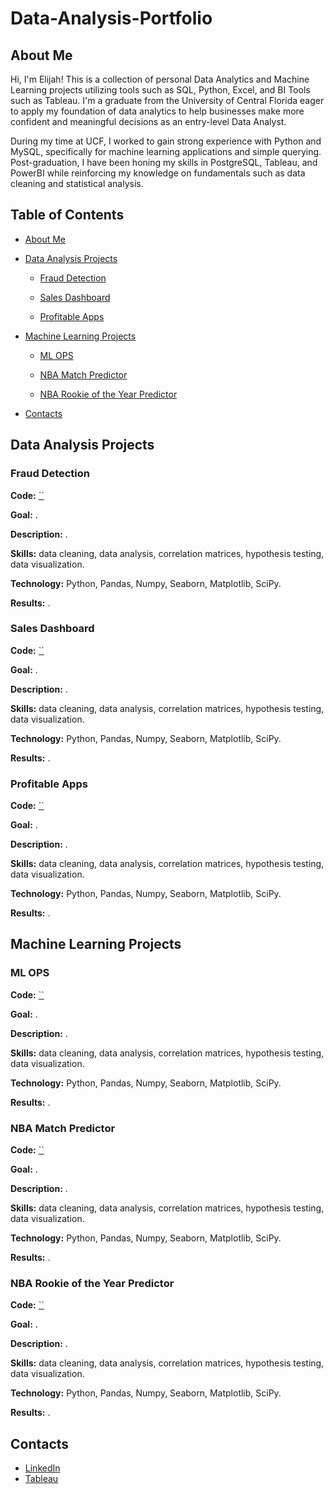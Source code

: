 # Data-Analysis-Portfolio
## About Me
Hi, I'm Elijah! This is a collection of personal Data Analytics and Machine Learning projects utilizing tools such as SQL, Python, Excel, and BI Tools such as Tableau. I'm a graduate from the University of Central Florida eager to apply my foundation of data analytics to help businesses make more confident and meaningful decisions as an entry-level Data Analyst.

During my time at UCF, I worked to gain strong experience with Python and MySQL, specifically for machine learning applications and simple querying. Post-graduation, I have been honing my skills in PostgreSQL, Tableau, and PowerBI while reinforcing my knowledge on fundamentals such as data cleaning and statistical analysis.

## Table of Contents
- [About Me](#about-me)
  
- [Data Analysis Projects](#data-analytics-projects)
  
  - [Fraud Detection](#fraud-detection)
    
  - [Sales Dashboard](#sales-dashboard)
    
  - [Profitable Apps](#profitable-apps)
    
- [Machine Learning Projects](#machine-learning-projects)
  
  - [ML OPS](#ml-ops)
    
  - [NBA Match Predictor](#nba-match-predictor)
    
  - [NBA Rookie of the Year Predictor](#nba-rookie-of-the-year-predictor)
    
- [Contacts](#contacts)


## Data Analysis Projects

### Fraud Detection
**Code:** [``](https://github.com/Elijah-Rodriguez/data-analysis/tree/main/Fraud%20Detection)

**Goal:** .

**Description:** .

**Skills:** data cleaning, data analysis, correlation matrices, hypothesis testing, data visualization.

**Technology:** Python, Pandas, Numpy, Seaborn, Matplotlib, SciPy.

**Results:** .

### Sales Dashboard
**Code:** [``](https://github.com/Elijah-Rodriguez/data-analysis/tree/main/Sales%20Dashboard)

**Goal:** .

**Description:** .

**Skills:** data cleaning, data analysis, correlation matrices, hypothesis testing, data visualization.

**Technology:** Python, Pandas, Numpy, Seaborn, Matplotlib, SciPy.

**Results:** .

### Profitable Apps
**Code:** [``](https://github.com/Elijah-Rodriguez/data-analysis/tree/main/Profitable%20Apps)

**Goal:** .

**Description:** .

**Skills:** data cleaning, data analysis, correlation matrices, hypothesis testing, data visualization.

**Technology:** Python, Pandas, Numpy, Seaborn, Matplotlib, SciPy.

**Results:** .

## Machine Learning Projects

### ML OPS
**Code:** [``](https://github.com/Elijah-Rodriguez/machine-learning/tree/main/ML%20OPS)

**Goal:** .

**Description:** .

**Skills:** data cleaning, data analysis, correlation matrices, hypothesis testing, data visualization.

**Technology:** Python, Pandas, Numpy, Seaborn, Matplotlib, SciPy.

**Results:** .

### NBA Match Predictor
**Code:** [``](https://github.com/Elijah-Rodriguez/machine-learning/tree/main/NBA%20Match%20Predictor)

**Goal:** .

**Description:** .

**Skills:** data cleaning, data analysis, correlation matrices, hypothesis testing, data visualization.

**Technology:** Python, Pandas, Numpy, Seaborn, Matplotlib, SciPy.

**Results:** .

### NBA Rookie of the Year Predictor
**Code:** [``](https://github.com/Elijah-Rodriguez/machine-learning/tree/main/NBA%20Rookie%20of%20the%20Year%20Predictor)

**Goal:** .

**Description:** .

**Skills:** data cleaning, data analysis, correlation matrices, hypothesis testing, data visualization.

**Technology:** Python, Pandas, Numpy, Seaborn, Matplotlib, SciPy.

**Results:** .

## Contacts
- [LinkedIn](https://www.linkedin.com/in/elijah-rodriguez-b04b77214/)
- [Tableau](https://public.tableau.com/app/profile/elijah.rodriguez/vizzes)
